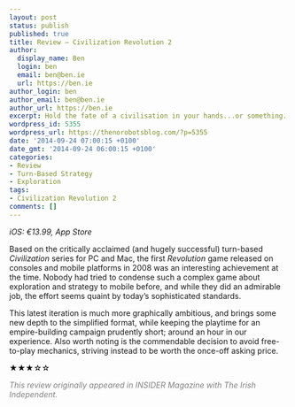 ```yaml
---
layout: post
status: publish
published: true
title: Review – Civilization Revolution 2
author:
  display_name: Ben
  login: ben
  email: ben@ben.ie
  url: https://ben.ie
author_login: ben
author_email: ben@ben.ie
author_url: https://ben.ie
excerpt: Hold the fate of a civilisation in your hands...or something.
wordpress_id: 5355
wordpress_url: https://thenorobotsblog.com/?p=5355
date: '2014-09-24 07:00:15 +0100'
date_gmt: '2014-09-24 06:00:15 +0100'
categories:
- Review
- Turn-Based Strategy
- Exploration
tags:
- Civilization Revolution 2
comments: []
---
```

<address>iOS: €13.99, App Store</address>
<p>Based on the critically acclaimed (and hugely successful) turn-based <i>Civilization</i> series for PC and Mac, the first <i>Revolution</i> game released on consoles and mobile platforms in 2008 was an interesting achievement at the time. Nobody had tried to condense such a complex game about exploration and strategy to mobile before, and while they did an admirable job, the effort seems quaint by today’s sophisticated standards.</p>
<p>This latest iteration is much more graphically ambitious, and brings some new depth to the simplified format, while keeping the playtime for an empire-building campaign prudently short; around an hour in our experience. Also worth noting is the commendable decision to avoid free-to-play mechanics, striving instead to be worth the once-off asking price.</p>
<p style="color: #414244;"><span style="color: #000000;">★★★☆</span><span style="color: #000000;">☆</span></p>
<p style="color: #414244;"><span style="color: #808080;"><em>This review originally appeared in INSIDER Magazine with The Irish Independent.</em></span></p>

